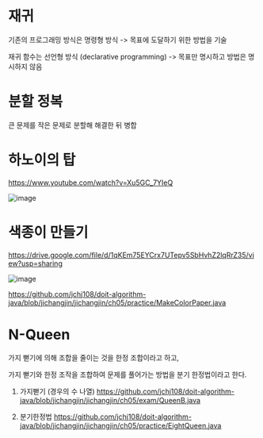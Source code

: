 # 재귀

기존의 프로그래밍 방식은 명령형 방식 -> 목표에 도달하기 위한 방법을 기술

재귀 함수는 선언형 방식 (declarative programming) -> 목표만 명시하고 방법은 명시하지 않음

# 분할 정복
큰 문제를 작은 문제로 분할해 해결한 뒤 병합

# 하노이의 탑
https://www.youtube.com/watch?v=Xu5GC_7YIeQ

![image](https://user-images.githubusercontent.com/75921378/155872636-59be3cab-00d9-4385-bdd4-049fcb40a1ab.png)


# 색종이 만들기
https://drive.google.com/file/d/1qKEm75EYCrx7UTepv5SbHvhZ2lqRrZ35/view?usp=sharing

![image](https://user-images.githubusercontent.com/75921378/156897036-f5fb9832-27ff-45fa-97dc-1f20fd5a2416.png)

https://github.com/jchj108/doit-algorithm-java/blob/jichangjin/jichangjin/ch05/practice/MakeColorPaper.java

# N-Queen

가지 뻗기에 의해 조합을 줄이는 것을 한정 조합이라고 하고,

가지 뻗기와 한정 조작을 조합하여 문제를 풀어가는 방법을 분기 한정법이라고 한다.


1. 가지뻗기
(경우의 수 나열)
https://github.com/jchj108/doit-algorithm-java/blob/jichangjin/jichangjin/ch05/exam/QueenB.java


2. 분기한정법
https://github.com/jchj108/doit-algorithm-java/blob/jichangjin/jichangjin/ch05/practice/EightQueen.java
